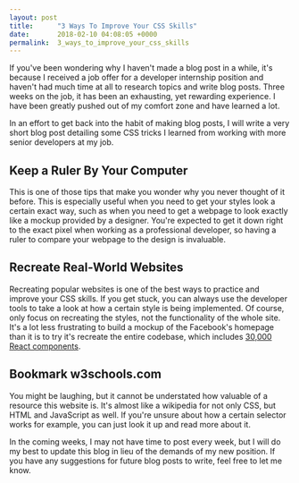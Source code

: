 ```yaml
---
layout: post
title:      "3 Ways To Improve Your CSS Skills"
date:       2018-02-10 04:08:05 +0000
permalink:  3_ways_to_improve_your_css_skills
---
```



If you've been wondering why I haven't made a blog post in a while, it's because I received a job offer for a developer internship position and haven't had much time at all to research topics and write blog posts. Three weeks on the job, it has been an exhausting, yet rewarding experience. I have been greatly pushed out of my comfort zone and have learned a lot. 

In an effort to get back into the habit of making blog posts, I will write a very short blog post detailing some CSS tricks I learned from working with more senior developers at my job.

## Keep a Ruler By Your Computer

This is one of those tips that make you wonder why you never thought of it before. This is especially useful when you need to get your styles look a certain exact way, such as when you need to get a webpage to look exactly like a mockup provided by a designer. You're expected to get it down right to the exact pixel when working as a professional developer, so having a ruler to compare your webpage to the design is invaluable.

## Recreate Real-World Websites

Recreating popular websites is one of the best ways to practice and improve your CSS skills. If you get stuck, you can always use the developer tools to take a look at how a certain style is being implemented. Of course, only focus on recreating the styles, not the functionality of the whole site. It's a lot less frustrating to build a mockup of the Facebook's homepage than it is to try it's recreate the entire codebase, which includes [30,000 React components](https://github.com/facebook/react/issues/9463#issuecomment-295643228).

## Bookmark w3schools.com

You might be laughing, but it cannot be understated how valuable of a resource this website is. It's almost like a wikipedia for not only CSS, but HTML and JavaScript as well. If you're unsure about how a certain selector works for example, you can just look it up and read more about it.

In the coming weeks, I may not have time to post every week, but I will do my best to update this blog in lieu of the demands of my new position. If you have any suggestions for future blog posts to write, feel free to let me know.

